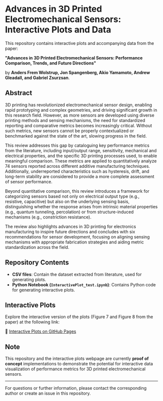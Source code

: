 # Advances in 3D Printed Electromechanical Sensors: Interactive Plots and Data

This repository contains interactive plots and accompanying data from the paper:

**"Advances in 3D Printed Electromechanical Sensors: Performance Comparison, Trends, and Future Directions"**

by **Anders Frem Wolstrup, Jon Spangenberg, Akio Yamamoto, Andrew Gleadall, and Gabriel Zsurzsan**.

## Abstract

3D printing has revolutionized electromechanical sensor design, enabling rapid prototyping and complex geometries, and driving significant growth in this research field. However, as more sensors are developed using diverse printing methods and sensing mechanisms, the need for standardized reporting and comparative metrics becomes increasingly critical. Without such metrics, new sensors cannot be properly contextualized or benchmarked against the state of the art, slowing progress in the field.

This review addresses this gap by cataloguing key performance metrics from the literature, including input/output range, sensitivity, mechanical and electrical properties, and the specific 3D printing processes used, to enable meaningful comparison. These metrics are applied to quantitatively analyze 74 sensors reported across different additive manufacturing techniques. Additionally, underreported characteristics such as hysteresis, drift, and long-term stability are considered to provide a more complete assessment of sensor performance.

Beyond quantitative comparison, this review introduces a framework for categorizing sensors based not only on electrical output type (e.g., resistive, capacitive) but also on the underlying sensing basis, distinguishing whether the response arises from intrinsic material properties (e.g., quantum tunneling, percolation) or from structure-induced mechanisms (e.g., constriction resistance).

The review also highlights advances in 3D printing for electronics manufacturing to inspire future directions and concludes with six recommendations for sensor development, focusing on aligning sensing mechanisms with appropriate fabrication strategies and aiding metric standardization across the field.

## Repository Contents

- **CSV files**: Contain the dataset extracted from literature, used for generating plots.
- **Python Notebook (`InteractivePlot_test.ipynb`)**: Contains Python code for generating interactive plots.

## Interactive Plots

Explore the interactive version of the plots (Figure 7 and Figure 8 from the paper) at the following link:

🔗 [Interactive Plots on GitHub Pages](https://awolstrup.github.io/)

## Note

This repository and the interactive plots webpage are currently **proof of concept** implementations to demonstrate the potential for interactive data visualization of performance metrics for 3D printed electromechanical sensors.

---

For questions or further information, please contact the corresponding author or create an issue in this repository.

